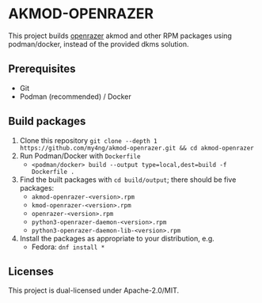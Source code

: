 # AKMOD-OPENRAZER

This project builds [openrazer](https://github.com/openrazer/openrazer) akmod and other RPM packages using podman/docker, instead of the provided dkms solution.

## Prerequisites

- Git
- Podman (recommended) / Docker

## Build packages

1. Clone this repository
   `git clone --depth 1 https://github.com/my4ng/akmod-openrazer.git && cd akmod-openrazer`
2. Run Podman/Docker with `Dockerfile`
   - `<podman/docker> build --output type=local,dest=build -f Dockerfile .`
3. Find the built packages with `cd build/output`; there should be five packages:
   - `akmod-openrazer-<version>.rpm`
   - `kmod-openrazer-<version>.rpm`
   - `openrazer-<version>.rpm`
   - `python3-openrazer-daemon-<version>.rpm`
   - `python3-openrazer-daemon-lib-<version>.rpm`
4. Install the packages as appropriate to your distribution, e.g.
   - Fedora: `dnf install *`

## Licenses

This project is dual-licensed under Apache-2.0/MIT.
